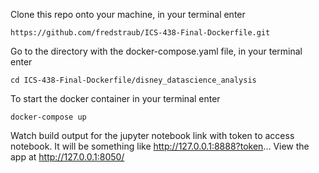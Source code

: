Clone this repo onto your machine, in your terminal enter

```
https://github.com/fredstraub/ICS-438-Final-Dockerfile.git
```

Go to the directory with the docker-compose.yaml file, in your terminal enter

```
cd ICS-438-Final-Dockerfile/disney_datascience_analysis
```

To start the docker container in your terminal enter

```
docker-compose up
```

Watch build output for the jupyter notebook link with token to access notebook.
It will be something like http://127.0.0.1:8888?token...
View the app at http://127.0.0.1:8050/

